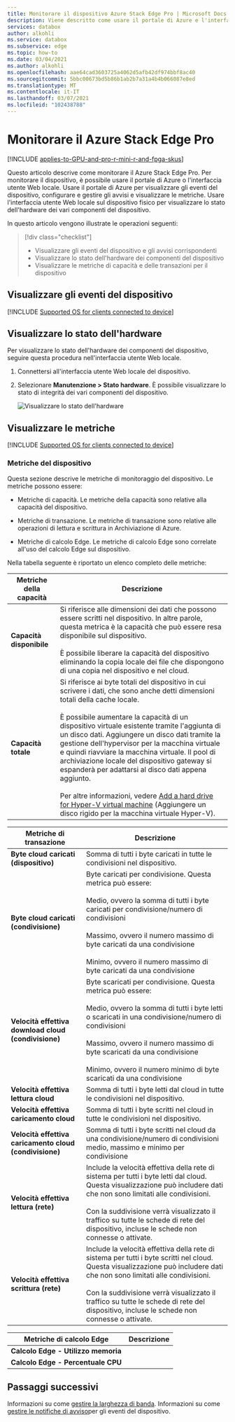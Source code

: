 ```yaml
---
title: Monitorare il dispositivo Azure Stack Edge Pro | Microsoft Docs
description: Viene descritto come usare il portale di Azure e l'interfaccia utente Web locale per monitorare il Azure Stack Edge Pro.
services: databox
author: alkohli
ms.service: databox
ms.subservice: edge
ms.topic: how-to
ms.date: 03/04/2021
ms.author: alkohli
ms.openlocfilehash: aae64cad3603725a4062d5afb42df974bbf8ac40
ms.sourcegitcommit: 5bbc00673bd5b86b1ab2b7a31a4b4b066087e8ed
ms.translationtype: MT
ms.contentlocale: it-IT
ms.lasthandoff: 03/07/2021
ms.locfileid: "102438788"
---
```

# <a name="monitor-your-azure-stack-edge-pro"></a>Monitorare il Azure Stack Edge Pro

[!INCLUDE [applies-to-GPU-and-pro-r-mini-r-and-fpga-skus](../../includes/azure-stack-edge-applies-to-gpu-pro-r-mini-r-fpga-sku.md)]

Questo articolo descrive come monitorare il Azure Stack Edge Pro. Per monitorare il dispositivo, è possibile usare il portale di Azure o l'interfaccia utente Web locale. Usare il portale di Azure per visualizzare gli eventi del dispositivo, configurare e gestire gli avvisi e visualizzare le metriche. Usare l'interfaccia utente Web locale sul dispositivo fisico per visualizzare lo stato dell'hardware dei vari componenti del dispositivo.

In questo articolo vengono illustrate le operazioni seguenti:

> [!div class="checklist"]
>
> * Visualizzare gli eventi del dispositivo e gli avvisi corrispondenti
> * Visualizzare lo stato dell'hardware dei componenti del dispositivo
> * Visualizzare le metriche di capacità e delle transazioni per il dispositivo

## <a name="view-device-events"></a>Visualizzare gli eventi del dispositivo

[!INCLUDE [Supported OS for clients connected to device](../../includes/data-box-edge-gateway-view-device-events.md)]

## <a name="view-hardware-status"></a>Visualizzare lo stato dell'hardware

Per visualizzare lo stato dell'hardware dei componenti del dispositivo, seguire questa procedura nell'interfaccia utente Web locale.

1. Connettersi all'interfaccia utente Web locale del dispositivo.
2. Selezionare **Manutenzione > Stato hardware**. È possibile visualizzare lo stato di integrità dei vari componenti del dispositivo.

    ![Visualizzare lo stato dell'hardware](media/azure-stack-edge-monitor/view-hardware-status.png)

## <a name="view-metrics"></a>Visualizzare le metriche

[!INCLUDE [Supported OS for clients connected to device](../../includes/data-box-edge-gateway-view-metrics.md)]

### <a name="metrics-on-your-device"></a>Metriche del dispositivo

Questa sezione descrive le metriche di monitoraggio del dispositivo. Le metriche possono essere:

* Metriche di capacità. Le metriche della capacità sono relative alla capacità del dispositivo.

* Metriche di transazione. Le metriche di transazione sono relative alle operazioni di lettura e scrittura in Archiviazione di Azure.

* Metriche di calcolo Edge. Le metriche di calcolo Edge sono correlate all'uso del calcolo Edge sul dispositivo.

Nella tabella seguente è riportato un elenco completo delle metriche:

|Metriche della capacità                     |Descrizione  |
|-------------------------------------|-------------|
|**Capacità disponibile**               | Si riferisce alle dimensioni dei dati che possono essere scritti nel dispositivo. In altre parole, questa metrica è la capacità che può essere resa disponibile sul dispositivo. <br></br>È possibile liberare la capacità del dispositivo eliminando la copia locale dei file che dispongono di una copia nel dispositivo e nel cloud.        |
|**Capacità totale**                   | Si riferisce ai byte totali del dispositivo in cui scrivere i dati, che sono anche detti dimensioni totali della cache locale. <br></br> È possibile aumentare la capacità di un dispositivo virtuale esistente tramite l'aggiunta di un disco dati. Aggiungere un disco dati tramite la gestione dell'hypervisor per la macchina virtuale e quindi riavviare la macchina virtuale. Il pool di archiviazione locale del dispositivo gateway si espanderà per adattarsi al disco dati appena aggiunto. <br></br>Per altre informazioni, vedere [Add a hard drive for Hyper-V virtual machine](https://www.youtube.com/watch?v=EWdqUw9tTe4) (Aggiungere un disco rigido per la macchina virtuale Hyper-V). |

|Metriche di transazione              | Descrizione         |
|-------------------------------------|---------|
|**Byte cloud caricati (dispositivo)**    | Somma di tutti i byte caricati in tutte le condivisioni nel dispositivo.        |
|**Byte cloud caricati (condivisione)**     | Byte caricati per condivisione. Questa metrica può essere: <br></br> Medio, ovvero la somma di tutti i byte caricati per condivisione/numero di condivisioni  <br></br>Massimo, ovvero il numero massimo di byte caricati da una condivisione <br></br>Minimo, ovvero il numero massimo di byte caricati da una condivisione      |
|**Velocità effettiva download cloud (condivisione)**| Byte scaricati per condivisione. Questa metrica può essere: <br></br> Medio, ovvero la somma di tutti i byte letti o scaricati in una condivisione/numero di condivisioni <br></br> Massimo, ovvero il numero massimo di byte scaricati da una condivisione<br></br> Minimo, ovvero il numero minimo di byte scaricati da una condivisione  |
|**Velocità effettiva lettura cloud**            | Somma di tutti i byte letti dal cloud in tutte le condivisioni nel dispositivo.     |
|**Velocità effettiva caricamento cloud**          | Somma di tutti i byte scritti nel cloud in tutte le condivisioni nel dispositivo.     |
|**Velocità effettiva caricamento cloud (condivisione)**  | Somma di tutti i byte scritti nel cloud da una condivisione/numero di condivisioni medio, massimo e minimo per condivisione      |
|**Velocità effettiva lettura (rete)**           | Include la velocità effettiva della rete di sistema per tutti i byte letti dal cloud. Questa visualizzazione può includere dati che non sono limitati alle condivisioni. <br></br>Con la suddivisione verrà visualizzato il traffico su tutte le schede di rete del dispositivo, incluse le schede non connesse o attivate.      |
|**Velocità effettiva scrittura (rete)**       | Include la velocità effettiva della rete di sistema per tutti i byte scritti nel cloud. Questa visualizzazione può includere dati che non sono limitati alle condivisioni. <br></br>Con la suddivisione verrà visualizzato il traffico su tutte le schede di rete del dispositivo, incluse le schede non connesse o attivate.          |

| Metriche di calcolo Edge              | Descrizione         |
|-------------------------------------|---------|
|**Calcolo Edge - Utilizzo memoria**      |           |
|**Calcolo Edge - Percentuale CPU**    |         |

## <a name="next-steps"></a>Passaggi successivi

Informazioni su come [gestire la larghezza di banda](azure-stack-edge-manage-bandwidth-schedules.md).
Informazioni su come [gestire le notifiche di avviso](azure-stack-edge-gpu-manage-device-event-alert-notifications.md)per gli eventi del dispositivo.
